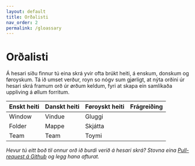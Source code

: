 ```yaml
---
layout: default
title: Orðalisti
nav_order: 2
permalink: /gloassary
---
```


# Orðalisti

Á hesari síðu finnur tú eina skrá yvir ofta brúkt heiti, á enskum, donskum og føroyskum. Tá ið umset verður, royn so nógv sum gjørligt, at nýta orðini úr hesari skrá framum orð úr ørðum keldum, fyri at skapa ein samlíkaða uppliving á øllum forritum. 

| Enskt heiti | Danskt heiti | Føroyskt heiti | Frágreiðing |
| :---------- | :----------- | :------------- | :---------- |
| Window      | Vindue       | Gluggi         |             |
| Folder      | Mappe        | Skjátta        |         
| Team        | Team         | Toymi          |             |

_Hevur tú eitt boð til onnur orð ið burdi verið á hesari skrá? Stovna eina [Pull-request á Github](https://github.com/foroyskt/umset) og legg hana afturat._
